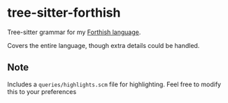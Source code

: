 # tree-sitter-forthish

Tree-sitter grammar for my [Forthish language](https://github.com/Vasyl-Bodnar/forthish).

Covers the entire language, though extra details could be handled.

## Note

Includes a `queries/highlights.scm` file for highlighting. Feel free to modify this to your preferences
